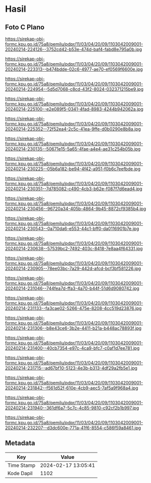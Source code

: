 # Hasil

## Foto C Plano

https://sirekap-obj-formc.kpu.go.id/75a8/pemilu/pdpr/11/03/04/20/09/1103042009001-20240214-224126--3752cd42-b53e-474d-baf4-fabd8e795a0b.jpg

https://sirekap-obj-formc.kpu.go.id/75a8/pemilu/pdpr/11/03/04/20/09/1103042009001-20240214-223313--b474bdde-02c6-4977-ae70-ef0569f6600e.jpg

https://sirekap-obj-formc.kpu.go.id/75a8/pemilu/pdpr/11/03/04/20/09/1103042009001-20240214-224954--5d5d7068-c8cd-43f2-8024-032371215be9.jpg

https://sirekap-obj-formc.kpu.go.id/75a8/pemilu/pdpr/11/03/04/20/09/1103042009001-20240214-225100--e2e089f5-0341-4fad-8983-4244b942062a.jpg

https://sirekap-obj-formc.kpu.go.id/75a8/pemilu/pdpr/11/03/04/20/09/1103042009001-20240214-225352--72f52ea4-2c5c-41ea-9ffe-d0b0290e8b8a.jpg

https://sirekap-obj-formc.kpu.go.id/75a8/pemilu/pdpr/11/03/04/20/09/1103042009001-20240214-230135--50671e15-5a65-4fae-a4e4-ae31c254b05b.jpg

https://sirekap-obj-formc.kpu.go.id/75a8/pemilu/pdpr/11/03/04/20/09/1103042009001-20240214-230225--05b6a182-be94-4f42-a951-f0b6c7eefbde.jpg

https://sirekap-obj-formc.kpu.go.id/75a8/pemilu/pdpr/11/03/04/20/09/1103042009001-20240214-230351--7d785082-c490-4cb3-b62e-f087f7d6ead4.jpg

https://sirekap-obj-formc.kpu.go.id/75a8/pemilu/pdpr/11/03/04/20/09/1103042009001-20240214-230456--96720a34-405b-4864-9b45-8872cf9385b4.jpg

https://sirekap-obj-formc.kpu.go.id/75a8/pemilu/pdpr/11/03/04/20/09/1103042009001-20240214-230543--0a710da6-e553-44c1-bff0-da0116901b7e.jpg

https://sirekap-obj-formc.kpu.go.id/75a8/pemilu/pdpr/11/03/04/20/09/1103042009001-20240214-230638--57539bc2-7492-403c-8418-7e8aa4f64331.jpg

https://sirekap-obj-formc.kpu.go.id/75a8/pemilu/pdpr/11/03/04/20/09/1103042009001-20240214-230905--78ee03bc-7a29-442d-afcd-bcf3bf581226.jpg

https://sirekap-obj-formc.kpu.go.id/75a8/pemilu/pdpr/11/03/04/20/09/1103042009001-20240214-231046--744fea7d-ffa3-4a70-b44f-51d6d9080742.jpg

https://sirekap-obj-formc.kpu.go.id/75a8/pemilu/pdpr/11/03/04/20/09/1103042009001-20240214-231133--fa3cae02-5266-475e-8208-4cc519d23876.jpg

https://sirekap-obj-formc.kpu.go.id/75a8/pemilu/pdpr/11/03/04/20/09/1103042009001-20240214-231306--b8e43ce6-3b2e-4411-b21a-b448ac78893f.jpg

https://sirekap-obj-formc.kpu.go.id/75a8/pemilu/pdpr/11/03/04/20/09/1103042009001-20240214-231400--40cb7354-e97c-4ca9-bfc7-c0af1d7ee781.jpg

https://sirekap-obj-formc.kpu.go.id/75a8/pemilu/pdpr/11/03/04/20/09/1103042009001-20240214-231715--ad67bf10-5123-4e3b-b313-4df29a2fb5e1.jpg

https://sirekap-obj-formc.kpu.go.id/75a8/pemilu/pdpr/11/03/04/20/09/1103042009001-20240214-231842--f561d52f-610e-4cb9-aec5-7af5a9f968a4.jpg

https://sirekap-obj-formc.kpu.go.id/75a8/pemilu/pdpr/11/03/04/20/09/1103042009001-20240214-231940--361df6a7-5c7c-4c85-9810-c92cf2b1b997.jpg

https://sirekap-obj-formc.kpu.go.id/75a8/pemilu/pdpr/11/03/04/20/09/1103042009001-20240214-232207--d3dc600e-771a-41f6-8554-c586f59a8461.jpg


## Metadata

| Key        | Value               |
| ---------- | ------------------- |
| Time Stamp | 2024-02-17 13:05:41 |
| Kode Dapil | 1102                |



